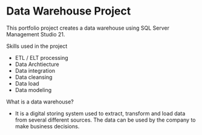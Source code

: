 # Data Warehouse Project

This portfolio project creates a data warehouse using SQL Server Management Studio 21.

Skills used in the project
- ETL / ELT processing
- Data Archtiecture
- Data integration
- Data cleansing
- Data load
- Data modeling

What is a data warehouse?
- It is a digital storing system used to extract, transform and load data from several different sources. The data can be used by the company to make business decisions.

